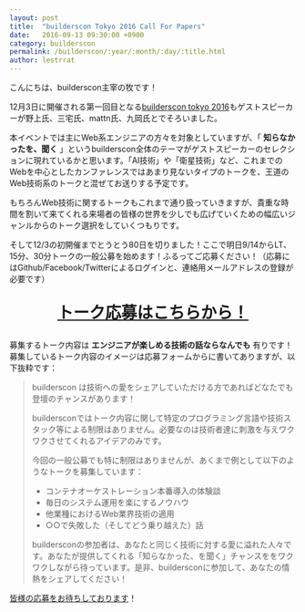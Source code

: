 ```yaml
---
layout: post
title:  "builderscon Tokyo 2016 Call For Papers"
date:   2016-09-13 09:30:00 +0900
category: builderscon
permalink: /builderscon/:year/:month/:day/:title.html
author: lestrrat
---
```


こんにちは、builderscon主宰の牧です！

12月3日に開催される第一回目となる[builderscon tokyo 2016](https://builderscon.io/builderscon/tokyo/2016)もゲストスピーカーが野上氏、三宅氏、mattn氏、九岡氏とでそろいました。

本イベントでは主にWeb系エンジニアの方々を対象としていますが、「 **知らなかったを、聞く** 」というbuilderscon全体のテーマがゲストスピーカーのセレクションに現れているかと思います。「AI技術」や「衛星技術」など、これまでのWebを中心としたカンファレンスではあまり見ないタイプのトークを、王道のWeb技術系のトークと混ぜてお送りする予定です。

もちろんWeb技術に関するトークもこれまで通り扱っていきますが、貴重な時間を割いて来てくれる来場者の皆様の世界を少しでも広げていくための幅広いジャンルからのトーク選択をしていくつもりです。

そして12/3の初開催までとうとう80日を切りました！ここで明日9/14からLT、15分、30分トークの一般公募を始めます！ふるってご応募ください！（応募にはGithub/Facebook/Twitterによるログインと、連絡用メールアドレスの登録が必要です）

<p style="text-align: center; font-weight: bold; font-size: 2em"><a href="https://builderscon.io/builderscon/tokyo/2016/cfp">トーク応募はこちらから！</a></p>


募集するトーク内容は **エンジニアが楽しめる技術の話ならなんでも** 有りです！募集しているトーク内容のイメージは応募フォームからに書いてありますが、以下抜粋です：

> builderscon は技術への愛をシェアしていただける方であればどなたでも登壇のチャンスがあります！
>
> buildersconではトーク内容に関して特定のプログラミング言語や技術スタック等による制限はありません。必要なのは技術者達に刺激を与えワクワクさせてくれるアイデアのみです。
> 
> 今回の一般公募でも特に制限はありませんが、あくまで例として以下のようなトークを募集しています：
>
>   * コンテナオーケストレーション本番導入の体験談
>   * 毎日のシステム運用を楽にするノウハウ
>   * 他業種におけるWeb業界技術の適用
>   * ○○で失敗した（そしてどう乗り越えた）話
>
> buildersconの参加者は、あなたと同じく技術に対する愛に溢れた人々です。あなたが提供してくれる「知らなかった、を聞く」チャンスををワクワクしながら待っています。是非、buildersconに参加して、あなたの情熱をシェアしてください！

[皆様の応募をお待ちしております](https://builderscon.io/builderscon/tokyo/2016/cfp)！